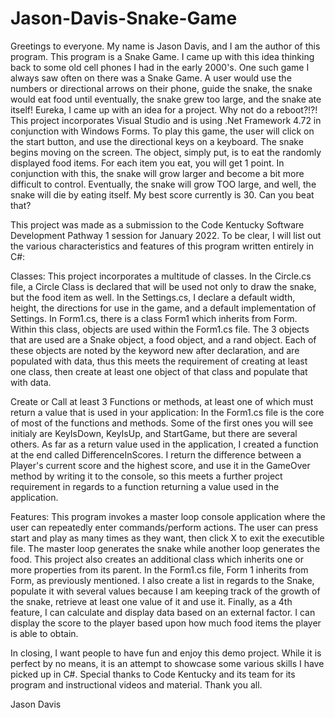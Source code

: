 # Jason-Davis-Snake-Game

Greetings to everyone.  My name is Jason Davis, and I am the author of this program.  This program is a Snake Game.  I came up with this idea thinking back to some old cell phones I had in the early 2000's.  One such game I always saw often on there was a Snake Game.  A user would use the numbers or directional arrows on their phone, guide the snake, the snake would eat food until eventually, the snake grew too large, and the snake ate itself!  Eureka, I came up with an idea for a project.  Why not do a reboot?!?!  This project incorporates Visual Studio and is using .Net Framework 4.72 in conjunction with Windows Forms.  To play this game, the user will click on the start button, and use the directional keys on a keyboard.  The snake begins moving on the screen.  The object, simply put, is to eat the randomly displayed food items.  For each item you eat, you will get 1 point.  In conjunction with this, the snake will grow larger and become a bit more difficult to control.  Eventually, the snake will grow TOO large, and well, the snake will die by eating itself.  My best score currently is 30.  Can you beat that?

This project was made as a submission to the Code Kentucky Software Development Pathway 1 session for January 2022.  To be clear, I will list out the various characteristics and features of this program written entirely in C#:

Classes:  This project incorporates a multitude of classes.  In the Circle.cs file, a Circle Class is declared that will be used not only to draw the snake, but the food item as well.  In the Settings.cs, I declare a default width, height, the directions for use in the game, and a default implementation of Settings.  In Form1.cs, there is a class Form1 which inherits from Form.  Within this class, objects are used within the Form1.cs file.  The 3 objects that are used are a Snake object, a food object, and a rand object.  Each of these objects are noted by the keyword new after declaration, and are populated with data, thus this meets the requirement of creating at least one class, then create at least one object of that class and populate that with data.

Create or Call at least 3 Functions or methods, at least one of which must return a value that is used in your application:  In the Form1.cs file is the core of most of the functions and methods.  Some of the first ones you will see initialy are KeyIsDown, KeyIsUp, and StartGame, but there are several others.  As far as a return value used in the application, I created a function at the end called DifferenceInScores.  I return the difference between a Player's current score and the highest score, and use it in the GameOver method by writing it to the console, so this meets a further project requirement in regards to a function returning a value used in the application.

Features:  This program invokes a master loop console application where the user can repeatedly enter commands/perform actions.  The user can press start and play as many times as they want, then click X to exit the executible file.  The master loop generates the snake while another loop generates the food.  This project also creates an additional class which inherits one or more properties from its parent.  In the Form1.cs file, Form 1 inherits from Form, as previously mentioned. I also create a list in regards to the Snake, populate it with several values because I am keeping track of the growth of the snake, retrieve at least one value of it and use it.  Finally, as a 4th feature, I can calculate and display data based on an external factor.  I can display the score to the player based upon how much food items the player is able to obtain.

In closing, I want people to have fun and enjoy this demo project.  While it is perfect by no means, it is an attempt to showcase some various skills I have picked up in C#.  Special thanks to Code Kentucky and its team for its program and instructional videos and material.  Thank you all.

Jason Davis